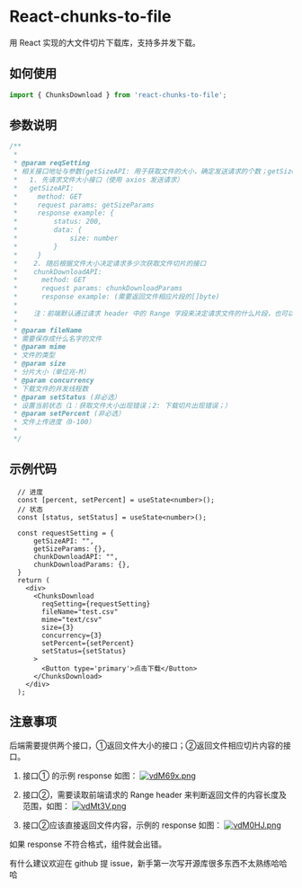 # React-chunks-to-file
用 React 实现的大文件切片下载库，支持多并发下载。

## 如何使用
```ts
import { ChunksDownload } from 'react-chunks-to-file';
```

## 参数说明
```ts
/**
 *
 * @param reqSetting
 * 相关接口地址与参数(getSizeAPI: 用于获取文件的大小，确定发送请求的个数；getSizeParams: 获取文件大小接口的参数；chunkDownloadAPI: 分片下载；chunkDownloadParams: 分片下载接口的参数)
 *   1. 先请求文件大小接口（使用 axios 发送请求）
 *   getSizeAPI:
 *     method: GET
 *     request params: getSizeParams
 *     response example: {
 *         status: 200,
 *         data: {
 *             size: number
 *         }
 *     }
 *    2. 随后根据文件大小决定请求多少次获取文件切片的接口
 *    chunkDownloadAPI:
 *      method: GET
 *      request params: chunkDownloadParams
 *      response example: (需要返回文件相应片段的[]byte)
 *    
 *    注：前端默认通过请求 header 中的 Range 字段来决定请求文件的什么片段，也可以自定义参数
 *    
 * @param fileName
 * 需要保存成什么名字的文件
 * @param mime
 * 文件的类型
 * @param size
 * 分片大小（单位兆-M）
 * @param concurrency
 * 下载文件的并发线程数
 * @param setStatus (非必选）
 * 设置当前状态（1：获取文件大小出现错误；2: 下载切片出现错误；）
 * @param setPercent (非必选）
 * 文件上传进度（0-100）
 *
 */
```

## 示例代码
```tsx
  // 进度
  const [percent, setPercent] = useState<number>();
  // 状态
  const [status, setStatus] = useState<number>();
  
  const requestSetting = {
      getSizeAPI: "",
      getSizeParams: {},
      chunkDownloadAPI: "",
      chunkDownloadParams: {},
  }
  return (
    <div>
      <ChunksDownload 
        reqSetting={requestSetting}
        fileName="test.csv"
        mime="text/csv"
        size={3}
        concurrency={3}
        setPercent={setPercent}
        setStatus={setStatus}
      >
        <Button type='primary'>点击下载</Button>
      </ChunksDownload>
    </div>
  );
```

## 注意事项
后端需要提供两个接口，①返回文件大小的接口；②返回文件相应切片内容的接口。
1. 接口① 的示例 response 如图：
[![vdM69x.png](https://s1.ax1x.com/2022/08/15/vdM69x.png)](https://imgtu.com/i/vdM69x)

2. 接口②，需要读取前端请求的 Range header 来判断返回文件的内容长度及范围，如图：
[![vdMt3V.png](https://s1.ax1x.com/2022/08/15/vdMt3V.png)](https://imgtu.com/i/vdMt3V)

3. 接口②应该直接返回文件内容，示例的 response 如图：
[![vdM0HJ.png](https://s1.ax1x.com/2022/08/15/vdM0HJ.png)](https://imgtu.com/i/vdM0HJ)

如果 response 不符合格式，组件就会出错。

有什么建议欢迎在 github 提 issue，新手第一次写开源库很多东西不太熟练哈哈哈